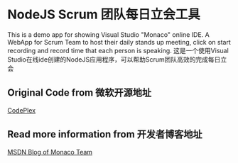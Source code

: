 ﻿# NodeJS Scrum 团队每日立会工具 
This is a demo app for showing Visual Studio "Monaco" online IDE. A WebApp for Scrum Team to host their daily stands up meeting, click on start recording and record time that each person is speaking.
这是一个使用Visual Studio在线ide创建的NodeJS应用程序，可以帮助Scrum团队高效的完成每日立会

## Original Code from 微软开源地址
[CodePlex](https://monacostandup.codeplex.com/)

## Read more information from 开发者博客地址
[MSDN Blog of Monaco Team](http://blogs.msdn.com/b/monaco/archive/2014/03/27/stand-up-developing-a-node-js-application-using-monaco-part-1.aspx)
